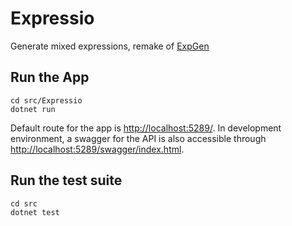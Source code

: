 # Expressio

Generate mixed expressions, remake of [ExpGen](https://github.com/Gulantib/ExpGen)

## Run the App

```dotnetcli
cd src/Expressio
dotnet run
```

Default route for the app is [http://localhost:5289/](http://localhost:5289/).
In development environment, a swagger for the API is also accessible through [http://localhost:5289/swagger/index.html](http://localhost:5289/swagger/index.html).

## Run the test suite

```dotnetcli
cd src
dotnet test
```
